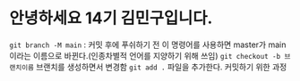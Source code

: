 # 안녕하세요 14기 김민구입니다.
`git branch -M main` : 커밋 후에 푸쉬하기 전 이 명령어를 사용하면 master가 main이라는 이름으로 바뀐다.(인종차별적 언어를 지양하기 위해 쓰임)
`git checkout -b 브랜치이름` 브랜치를 생성하면서 변경함
`git add .` 파일을 추가한다. 커밋하기 위한 과정
